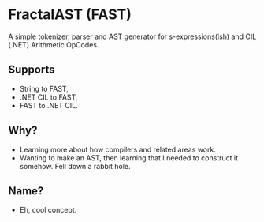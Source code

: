 # FractalAST (FAST)
A simple tokenizer, parser and AST generator for s-expressions(ish) and CIL (.NET) Arithmetic OpCodes.

## Supports
- String to FAST,
- .NET CIL to FAST,
- FAST to .NET CIL.

## Why?
- Learning more about how compilers and related areas work.
- Wanting to make an AST, then learning that I needed to construct it somehow. Fell down a rabbit hole.

## Name?
- Eh, cool concept.